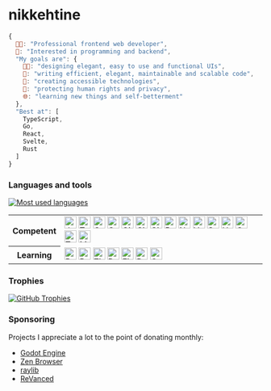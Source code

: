 # nikkehtine

```javascript
{
  👨‍💻: "Professional frontend web developer",
  🤩: "Interested in programming and backend",
  "My goals are": {
    👨‍🎨: "designing elegant, easy to use and functional UIs",
    🏢: "writing efficient, elegant, maintainable and scalable code",
    🤝: "creating accessible technologies",
    🔐: "protecting human rights and privacy",
    🌐: "learning new things and self-betterment"
  },
  "Best at": [
    TypeScript,
    Go,
    React,
    Svelte,
    Rust
  ]
}
```

### Languages and tools

<a href="https://github.com/anuraghazra/github-readme-stats">
  <picture>
    <source media="(prefers-color-scheme: dark)" srcset="https://github-readme-stats.vercel.app/api/top-langs/?username=nikkehtine&theme=github_dark_dimmed&layout=compact&langs_count=6" />
    <source media="(prefers-color-scheme: light)" srcset="https://github-readme-stats.vercel.app/api/top-langs/?username=nikkehtine&theme=default&layout=compact&langs_count=6" />
    <img alt="Most used languages" src="https://github-readme-stats.vercel.app/api/top-langs/?username=nikkehtine&layout=compact&langs_count=6" />
  </picture>
</a>

<table>
  <tr>
    <th scope="row">Competent</th>
    <td>
      <img
        width="24px"
        alt="JavaScript"
        src="https://cdn.jsdelivr.net/gh/devicons/devicon@latest/icons/javascript/javascript-original.svg"
      />
      <img
        width="24px"
        alt="TypeScript"
        src="https://cdn.jsdelivr.net/gh/devicons/devicon@latest/icons/typescript/typescript-original.svg"
      />
      <img
        width="24px"
        alt="Go"
        src="https://cdn.jsdelivr.net/gh/devicons/devicon@latest/icons/go/go-original-wordmark.svg"
      />
      <img width="24px" alt="C" src="https://cdn.jsdelivr.net/gh/devicons/devicon@latest/icons/c/c-original.svg" />
      <img
        width="24px"
        alt="Git"
        src="https://cdn.jsdelivr.net/gh/devicons/devicon@latest/icons/git/git-original.svg"
      />
      <img
        width="24px"
        alt="GitHub"
        src="https://cdn.jsdelivr.net/gh/devicons/devicon@latest/icons/github/github-original.svg"
      />
      <img
        width="24px"
        alt="GitLab"
        src="https://cdn.jsdelivr.net/gh/devicons/devicon@latest/icons/gitlab/gitlab-original.svg"
      />
      <img
        width="24px"
        alt="React"
        src="https://cdn.jsdelivr.net/gh/devicons/devicon@latest/icons/react/react-original.svg"
      />
      <img
        width="24px"
        alt="Next JS"
        src="https://cdn.jsdelivr.net/gh/devicons/devicon@latest/icons/nextjs/nextjs-original.svg"
      />
      <img
        width="24px"
        alt="Vue JS"
        src="https://cdn.jsdelivr.net/gh/devicons/devicon@latest/icons/vuejs/vuejs-original.svg"
      />
      <img
        width="24px"
        alt="Svelte"
        src="https://cdn.jsdelivr.net/gh/devicons/devicon@latest/icons/svelte/svelte-original.svg"
      />
      <img
        width="24px"
        alt="HTML"
        src="https://cdn.jsdelivr.net/gh/devicons/devicon@latest/icons/html5/html5-original-wordmark.svg"
      />
      <img
        width="24px"
        alt="CSS"
        src="https://cdn.jsdelivr.net/gh/devicons/devicon@latest/icons/css3/css3-original-wordmark.svg"
      />
      <img
        width="24px"
        alt="Tailwind"
        src="https://cdn.jsdelivr.net/gh/devicons/devicon@latest/icons/tailwindcss/tailwindcss-original.svg"
      />
      <img
        width="24px"
        alt="Markdown"
        src="https://cdn.jsdelivr.net/gh/devicons/devicon@latest/icons/markdown/markdown-original.svg"
      />
    </td>
  </tr>
  <tr>
    <th scope="row">Learning</th>
    <td>
      <img
        width="24px"
        alt="Rust"
        src="https://cdn.jsdelivr.net/gh/devicons/devicon@latest/icons/rust/rust-original.svg"
      />
      <img
        width="24px"
        alt="Bash"
        src="https://cdn.jsdelivr.net/gh/devicons/devicon@latest/icons/bash/bash-original.svg"
      />
      <img
        width="24px"
        alt="Zig"
        src="https://cdn.jsdelivr.net/gh/devicons/devicon@latest/icons/zig/zig-original.svg"
      />
      <img
        width="24px"
        alt="PostgreSQL"
        src="https://cdn.jsdelivr.net/gh/devicons/devicon@latest/icons/postgresql/postgresql-original.svg"
      />
      <img
        width="24px"
        alt="Figma"
        src="https://cdn.jsdelivr.net/gh/devicons/devicon@latest/icons/figma/figma-original.svg"
      />
      <img
        width="24px"
        alt="Docker"
        src="https://cdn.jsdelivr.net/gh/devicons/devicon@latest/icons/docker/docker-plain.svg"
      />
      <img width="24px" alt="Godot" src="https://cdn.jsdelivr.net/gh/devicons/devicon/icons/godot/godot-original.svg" />
    </td>
  </tr>
</table>

### Trophies

<a href="https://github.com/ryo-ma/github-profile-trophy">
  <picture>
    <source media="(prefers-color-scheme: dark)" srcset="https://github-profile-trophy.vercel.app/?username=nikkehtine&theme=dark_dimmed&margin-w=4&margin-h=4&no-frame=true" />
    <img alt="GitHub Trophies" src="https://github-profile-trophy.vercel.app/?username=nikkehtine&margin-w=4&margin-h=4&no-frame=true" />
  </picture>
</a>

### Sponsoring

Projects I appreciate a lot to the point of donating monthly:

- [Godot Engine](https://github.com/godotengine/godot)
- [Zen Browser](https://github.com/zen-browser/desktop)
- [raylib](https://github.com/raysan5/raylib)
- [ReVanced](https://github.com/ReVanced/revanced-manager)
